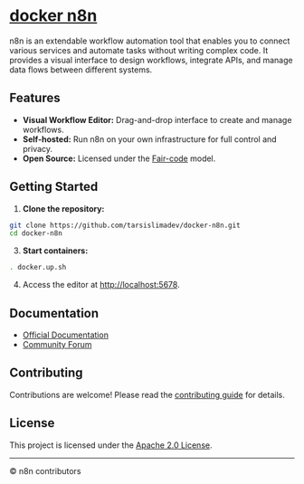 # [docker n8n]()

n8n is an extendable workflow automation tool that enables you to connect various services and automate tasks without writing complex code. It provides a visual interface to design workflows, integrate APIs, and manage data flows between different systems.

## Features

- **Visual Workflow Editor:** Drag-and-drop interface to create and manage workflows.
- **Self-hosted:** Run n8n on your own infrastructure for full control and privacy.
- **Open Source:** Licensed under the [Fair-code](https://faircode.io/) model.

## Getting Started

1. **Clone the repository:**
```bash
git clone https://github.com/tarsislimadev/docker-n8n.git
cd docker-n8n
```

3. **Start containers:**
```bash
. docker.up.sh
```

4. Access the editor at [http://localhost:5678](http://localhost:5678).

## Documentation

- [Official Documentation](https://docs.n8n.io/)
- [Community Forum](https://community.n8n.io/)

## Contributing

Contributions are welcome! Please read the [contributing guide](CONTRIBUTING.md) for details.

## License

This project is licensed under the [Apache 2.0 License](LICENSE).

---

© n8n contributors
